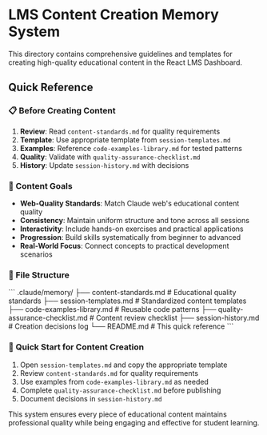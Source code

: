 # LMS Content Creation Memory System

This directory contains comprehensive guidelines and templates for creating high-quality educational content in the React LMS Dashboard.

## Quick Reference

### 📋 Before Creating Content
1. **Review**: Read `content-standards.md` for quality requirements
2. **Template**: Use appropriate template from `session-templates.md`
3. **Examples**: Reference `code-examples-library.md` for tested patterns
4. **Quality**: Validate with `quality-assurance-checklist.md`
5. **History**: Update `session-history.md` with decisions

### 🎯 Content Goals
- **Web-Quality Standards**: Match Claude web's educational content quality
- **Consistency**: Maintain uniform structure and tone across all sessions
- **Interactivity**: Include hands-on exercises and practical applications
- **Progression**: Build skills systematically from beginner to advanced
- **Real-World Focus**: Connect concepts to practical development scenarios

### 📁 File Structure
\`\`\`
.claude/memory/
├── content-standards.md          # Educational quality standards
├── session-templates.md          # Standardized content templates
├── code-examples-library.md      # Reusable code patterns
├── quality-assurance-checklist.md # Content review checklist
├── session-history.md            # Creation decisions log
└── README.md                     # This quick reference
\`\`\`

### 🚀 Quick Start for Content Creation
1. Open `session-templates.md` and copy the appropriate template
2. Review `content-standards.md` for quality requirements
3. Use examples from `code-examples-library.md` as needed
4. Complete `quality-assurance-checklist.md` before publishing
5. Document decisions in `session-history.md`

This system ensures every piece of educational content maintains professional quality while being engaging and effective for student learning.
